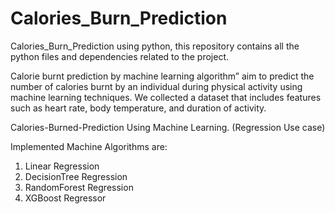 # Calories_Burn_Prediction
Calories_Burn_Prediction using python, this repository contains all the python files and dependencies related to the project.

Calorie burnt prediction by machine learning algorithm” aim to predict the number of calories burnt by an individual during physical activity using machine learning techniques. We collected a dataset that includes features such as heart rate, body temperature, and duration of activity.



Calories-Burned-Prediction Using Machine Learning. (Regression Use case)

Implemented Machine Algorithms are:
1. Linear Regression
2. DecisionTree Regression
3. RandomForest Regression
4. XGBoost Regressor

